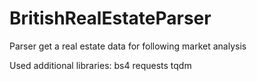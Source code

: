 # BritishRealEstateParser
Parser get a real estate data for following market analysis

Used additional libraries:
bs4
requests
tqdm
